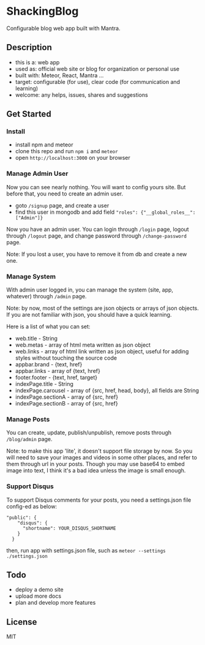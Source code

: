 # ShackingBlog
Configurable blog web app built with Mantra.

## Description
- this is a: web app
- used as: official web site or blog for organization or personal use
- built with: Meteor, React, Mantra ...
- target: configurable (for use), clear code (for communication and learning)
- welcome: any helps, issues, shares and suggestions

## Get Started

### Install
- install npm and meteor
- clone this repo and run `npm i` and `meteor`
- open `http://localhost:3000` on your browser

### Manage Admin User
Now you can see nearly nothing. You will want to config yours site. But before that, you need to create an admin user.

- goto `/signup` page, and create a user
- find this user in mongodb and add field `"roles": {"__global_roles__": ["Admin"]}`

Now you have an admin user. You can login through `/login` page, logout through `/logout` page, and change password
through `/change-password` page.

Note: If you lost a user, you have to remove it from db and create a new one.

### Manage System
With admin user logged in, you can manage the system (site, app, whatever) through `/admin` page.

Note: by now, most of the settings are json objects or arrays of json objects. If you are not familiar with json,
you should have a quick learning.

Here is a list of what you can set: 

- web.title - String
- web.metas - array of html meta written as json object
- web.links - array of html link written as json object, useful for adding styles without touching the source code
- appbar.brand - {text, href}
- appbar.links - array of {text, href}
- footer.footer - {text, href, target}
- indexPage.title - String
- indexPage.carousel - array of {src, href, head, body}, all fields are String
- indexPage.sectionA - array of {src, href}
- indexPage.sectionB - array of {src, href}

### Manage Posts
You can create, update, publish/unpublish, remove posts through `/blog/admin` page.

Note: to make this app 'lite', it doesn't support file storage by now. So you will need to save your images and videos
in some other places, and refer to them through url in your posts. Though you may use base64 to embed image into text,
I think it's a bad idea unless the image is small enough.

### Support Disqus
To support Disqus comments for your posts, you need a settings.json file config-ed as below:

```
"public": {
    "disqus": {
      "shortname": YOUR_DISQUS_SHORTNAME
    }
  }
```

then, run app with settings.json file, such as `meteor --settings ./settings.json`

## Todo
- deploy a demo site
- upload more docs
- plan and develop more features

## License
MIT
